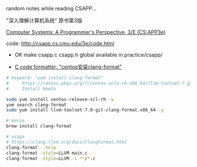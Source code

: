 random notes while reading CSAPP...

"深入理解计算机系统" 原书第3版

[Computer Systems: A Programmer's Perspective, 3/E (CS:APP3e)](http://csapp.cs.cmu.edu/)

code: http://csapp.cs.cmu.edu/3e/code.html

+ OK make csapp.c csapp.h global available in practice/csapp/

+ [C code formatter: "centos安装clang-format"](https://www.jianshu.com/p/91265382bace)
```bash
# keyword: "yum install clang-format"
#     https://centos.pkgs.org/7/centos-sclo-rh-x86_64/llvm-toolset-7-git-clang-format-5.0.1-4.el7.x86_64.rpm.html
#     Install Howto

sudo yum install centos-release-scl-rh -y
yum search clang-format
sudo yum install llvm-toolset-7.0-git-clang-format.x86_64 -y

# macos
brew install clang-format

# usage
# https://clang.llvm.org/docs/ClangFormat.html
clang-format --help
clang-format -style=LLVM main.c
clang-format -style=LLVM -i **/*.c
```
